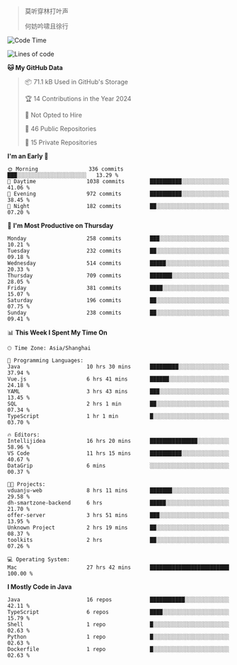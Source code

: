 > 莫听穿林打叶声
> 
> 何妨吟啸且徐行

<!-- ![Github Stats](https://github-readme-stats.vercel.app/api?username=catch6&count_private=true&show_icons=true&theme=gruvbox) -->

<!-- ![Top Langs](https://github-readme-stats.vercel.app/api/top-langs/?username=catch6&layout=compact) -->

<!--START_SECTION:waka-->
![Code Time](http://img.shields.io/badge/Code%20Time-926%20hrs%2042%20mins-blue)

![Lines of code](https://img.shields.io/badge/From%20Hello%20World%20I%27ve%20Written-9.3%20million%20lines%20of%20code-blue)

**🐱 My GitHub Data** 

> 📦 71.1 kB Used in GitHub's Storage 
 > 
> 🏆 14 Contributions in the Year 2024
 > 
> 🚫 Not Opted to Hire
 > 
> 📜 46 Public Repositories 
 > 
> 🔑 15 Private Repositories 
 > 
**I'm an Early 🐤** 

```text
🌞 Morning                336 commits         ███░░░░░░░░░░░░░░░░░░░░░░   13.29 % 
🌆 Daytime                1038 commits        ██████████░░░░░░░░░░░░░░░   41.06 % 
🌃 Evening                972 commits         ██████████░░░░░░░░░░░░░░░   38.45 % 
🌙 Night                  182 commits         ██░░░░░░░░░░░░░░░░░░░░░░░   07.20 % 
```
📅 **I'm Most Productive on Thursday** 

```text
Monday                   258 commits         ███░░░░░░░░░░░░░░░░░░░░░░   10.21 % 
Tuesday                  232 commits         ██░░░░░░░░░░░░░░░░░░░░░░░   09.18 % 
Wednesday                514 commits         █████░░░░░░░░░░░░░░░░░░░░   20.33 % 
Thursday                 709 commits         ███████░░░░░░░░░░░░░░░░░░   28.05 % 
Friday                   381 commits         ████░░░░░░░░░░░░░░░░░░░░░   15.07 % 
Saturday                 196 commits         ██░░░░░░░░░░░░░░░░░░░░░░░   07.75 % 
Sunday                   238 commits         ██░░░░░░░░░░░░░░░░░░░░░░░   09.41 % 
```


📊 **This Week I Spent My Time On** 

```text
🕑︎ Time Zone: Asia/Shanghai

💬 Programming Languages: 
Java                     10 hrs 30 mins      █████████░░░░░░░░░░░░░░░░   37.94 % 
Vue.js                   6 hrs 41 mins       ██████░░░░░░░░░░░░░░░░░░░   24.18 % 
YAML                     3 hrs 43 mins       ███░░░░░░░░░░░░░░░░░░░░░░   13.45 % 
SQL                      2 hrs 1 min         ██░░░░░░░░░░░░░░░░░░░░░░░   07.34 % 
TypeScript               1 hr 1 min          █░░░░░░░░░░░░░░░░░░░░░░░░   03.70 % 

🔥 Editors: 
Intellijidea             16 hrs 20 mins      ███████████████░░░░░░░░░░   58.96 % 
VS Code                  11 hrs 15 mins      ██████████░░░░░░░░░░░░░░░   40.67 % 
DataGrip                 6 mins              ░░░░░░░░░░░░░░░░░░░░░░░░░   00.37 % 

🐱‍💻 Projects: 
vduanju-web              8 hrs 11 mins       ███████░░░░░░░░░░░░░░░░░░   29.58 % 
dh-smartzone-backend     6 hrs               █████░░░░░░░░░░░░░░░░░░░░   21.70 % 
offer-server             3 hrs 51 mins       ███░░░░░░░░░░░░░░░░░░░░░░   13.95 % 
Unknown Project          2 hrs 19 mins       ██░░░░░░░░░░░░░░░░░░░░░░░   08.37 % 
toolkits                 2 hrs               ██░░░░░░░░░░░░░░░░░░░░░░░   07.26 % 

💻 Operating System: 
Mac                      27 hrs 42 mins      █████████████████████████   100.00 % 
```

**I Mostly Code in Java** 

```text
Java                     16 repos            ███████████░░░░░░░░░░░░░░   42.11 % 
TypeScript               6 repos             ████░░░░░░░░░░░░░░░░░░░░░   15.79 % 
Shell                    1 repo              █░░░░░░░░░░░░░░░░░░░░░░░░   02.63 % 
Python                   1 repo              █░░░░░░░░░░░░░░░░░░░░░░░░   02.63 % 
Dockerfile               1 repo              █░░░░░░░░░░░░░░░░░░░░░░░░   02.63 % 
```




<!--END_SECTION:waka-->
